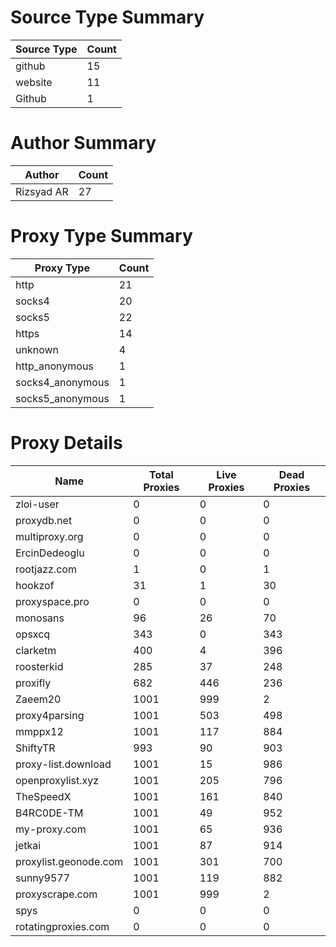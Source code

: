# Source Type Summary

| Source Type | Count |
|-------------|-------|
| github | 15 |
| website | 11 |
| Github | 1 |


# Author Summary

| Author | Count |
|--------|-------|
| Rizsyad AR | 27 |


# Proxy Type Summary

| Proxy Type | Count |
|------------|-------|
| http | 21 |
| socks4 | 20 |
| socks5 | 22 |
| https | 14 |
| unknown | 4 |
| http_anonymous | 1 |
| socks4_anonymous | 1 |
| socks5_anonymous | 1 |


# Proxy Details

| Name | Total Proxies | Live Proxies | Dead Proxies |
|------|---------------|--------------|---------------|
| zloi-user | 0 | 0 | 0 |
| proxydb.net | 0 | 0 | 0 |
| multiproxy.org | 0 | 0 | 0 |
| ErcinDedeoglu | 0 | 0 | 0 |
| rootjazz.com | 1 | 0 | 1 |
| hookzof | 31 | 1 | 30 |
| proxyspace.pro | 0 | 0 | 0 |
| monosans | 96 | 26 | 70 |
| opsxcq | 343 | 0 | 343 |
| clarketm | 400 | 4 | 396 |
| roosterkid | 285 | 37 | 248 |
| proxifly | 682 | 446 | 236 |
| Zaeem20 | 1001 | 999 | 2 |
| proxy4parsing | 1001 | 503 | 498 |
| mmppx12 | 1001 | 117 | 884 |
| ShiftyTR | 993 | 90 | 903 |
| proxy-list.download | 1001 | 15 | 986 |
| openproxylist.xyz | 1001 | 205 | 796 |
| TheSpeedX | 1001 | 161 | 840 |
| B4RC0DE-TM | 1001 | 49 | 952 |
| my-proxy.com | 1001 | 65 | 936 |
| jetkai | 1001 | 87 | 914 |
| proxylist.geonode.com | 1001 | 301 | 700 |
| sunny9577 | 1001 | 119 | 882 |
| proxyscrape.com | 1001 | 999 | 2 |
| spys | 0 | 0 | 0 |
| rotatingproxies.com | 0 | 0 | 0 |

